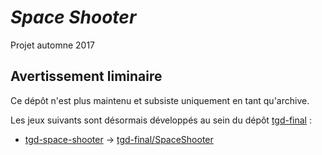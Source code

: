 # *Space Shooter*

Projet automne 2017

## Avertissement liminaire

Ce dépôt n'est plus maintenu et subsiste uniquement en tant qu'archive.

Les jeux suivants sont désormais développés au sein du dépôt [tgd-final](https://github.com/TeleGD/tgd-final) :

* [tgd-space-shooter](https://github.com/TeleGD/tgd-space-shooter/tree/master/src/spaceShooter) -> [tgd-final/SpaceShooter](https://github.com/TeleGD/tgd-final/tree/master/src/games/SpaceShooter)
